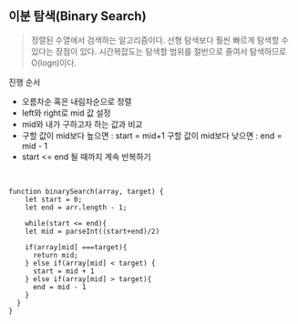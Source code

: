 ## 이분 탐색(Binary Search)

> 정렬된 수열에서 검색하는 알고리즘이다. 선형 탐색보다 훨씬 빠르게 탐색할 수 있다는 장점이 있다. 시간복잡도는 탐색할 범위를 절반으로 줄여서 탐색하므로 O(logn)이다.


진행 순서
- 오름차순 혹은 내림차순으로 정렬
- left와 right로 mid 값 설정
- mid와 내가 구하고자 하는 값과 비교
- 구할 값이 mid보다 높으면 : start = mid+1 구할 값이 mid보다 낮으면 : end = mid - 1
- start <= end 될 때까지 계속 반복하기


<br>


```
function binarySearch(array, target) {
    let start = 0;
    let end = arr.length - 1;

    while(start <= end){
    let mid = parseInt((start+end)/2)

    if(array[mid] ===target){
      return mid;
    } else if(array[mid] < target) {
      start = mid + 1  
    } else if(array[mid] > target){
      end = mid - 1
    }
  }
}
```

